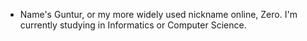 - Name's Guntur, or my more widely used nickname online, Zero. I'm currently studying in Informatics or Computer Science.

<!---
GalaxionZero/GalaxionZero is a ✨ special ✨ repository because its `README.md` (this file) appears on your GitHub profile.
You can click the Preview link to take a look at your changes.
--->
